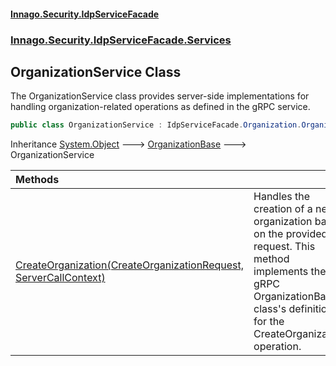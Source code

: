 #### [Innago\.Security\.IdpServiceFacade](../../../../../index.md 'index')
### [Innago\.Security\.IdpServiceFacade\.Services](../index.md 'Innago\.Security\.IdpServiceFacade\.Services')

## OrganizationService Class

The OrganizationService class provides server\-side implementations
for handling organization\-related operations as defined in the gRPC service\.

```csharp
public class OrganizationService : IdpServiceFacade.Organization.OrganizationBase
```

Inheritance [System\.Object](https://learn.microsoft.com/en-us/dotnet/api/system.object 'System\.Object') &#129106; [OrganizationBase](../../../../../IdpServiceFacade/Organization/OrganizationBase/index.md 'IdpServiceFacade\.Organization\.OrganizationBase') &#129106; OrganizationService

| Methods | |
| :--- | :--- |
| [CreateOrganization\(CreateOrganizationRequest, ServerCallContext\)](CreateOrganization(CreateOrganizationRequest,ServerCallContext).md 'Innago\.Security\.IdpServiceFacade\.Services\.OrganizationService\.CreateOrganization\(IdpServiceFacade\.CreateOrganizationRequest, Grpc\.Core\.ServerCallContext\)') | Handles the creation of a new organization based on the provided request\. This method implements the gRPC OrganizationBase class's definition for the CreateOrganization operation\. |

